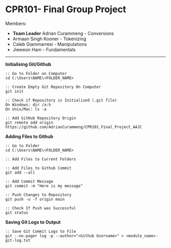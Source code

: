 # CPR101- Final Group Project

Members:
- **Team Leader** Adrian Curammeng - Conversions
- Armaan Singh Kooner - Tokenizing
- Caleb Giammarresi - Manipulations
- Jieweon Ham - Fundamentals

_____

**Initialising Git/Github**

```
:: Go to Folder on Computer
cd C:\Users\NAME\<FOLDER_NAME>

:: Create Empty Git Repository On Computer
git init

:: Check if Repository is Initialized (.git file)
On Windows: dir /a:h
On Unix/Mac: ls -a

:: Add GitHub Repository Origin
git remote add origin https://github.com/AdrianCurammeng/CPR101_Final_Project_AAJC
```

**Adding Files to Github**

```
:: Go to Folder
cd C:\Users\NAME\<FOLDER_NAME>

:: Add Files to Current Folders

:: Add Files to Github Commit
git add --all

:: Add Commit Message
git commit -m "Here is my message"

:: Push Changes to Repository
git push -u -f origin main

:: Check If Push was Successful
git status
```

**Saving Git Logs to Output**

```
:: Save Git Commit Logs to File
git --no-pager log -p --author="<Github Username>" > <module_name>-git-log.txt 
```
